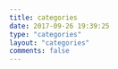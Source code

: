 ```yaml
---
title: categories
date: 2017-09-26 19:39:25
type: "categories"
layout: "categories"
comments: false
---
```

